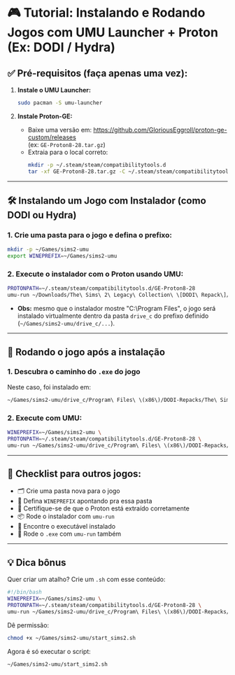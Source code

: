 # 🎮 Tutorial: Instalando e Rodando Jogos com UMU Launcher + Proton (Ex: DODI / Hydra)

## ✅ Pré-requisitos (faça apenas uma vez):

1. **Instale o UMU Launcher:**
   ```bash
   sudo pacman -S umu-launcher
   ```

2. **Instale Proton-GE:**
   - Baixe uma versão em: https://github.com/GloriousEggroll/proton-ge-custom/releases  
     (ex: `GE-Proton8-28.tar.gz`)
   - Extraia para o local correto:
     ```bash
     mkdir -p ~/.steam/steam/compatibilitytools.d
     tar -xf GE-Proton8-28.tar.gz -C ~/.steam/steam/compatibilitytools.d/
     ```

---

## 🛠️ Instalando um Jogo com Instalador (como DODI ou Hydra)

### 1. Crie uma pasta para o jogo e defina o prefixo:
```bash
mkdir -p ~/Games/sims2-umu
export WINEPREFIX=~/Games/sims2-umu
```

### 2. Execute o instalador com o Proton usando UMU:
```bash
PROTONPATH=~/.steam/steam/compatibilitytools.d/GE-Proton8-28
umu-run ~/Downloads/The\ Sims\ 2\ Legacy\ Collection\ \[DODI\ Repack\]/Setup.exe
```

- **Obs:** mesmo que o instalador mostre "C:\Program Files", o jogo será instalado virtualmente dentro da pasta `drive_c` do prefixo definido (`~/Games/sims2-umu/drive_c/...`).

---

## 🚀 Rodando o jogo após a instalação

### 1. Descubra o caminho do `.exe` do jogo

Neste caso, foi instalado em:
```bash
~/Games/sims2-umu/drive_c/Program\ Files\ \(x86\)/DODI-Repacks/The\ Sims\ 2\ Legacy\ Collection/The\ Sims\ 2\ Launcher.exe
```

### 2. Execute com UMU:
```bash
WINEPREFIX=~/Games/sims2-umu \
PROTONPATH=~/.steam/steam/compatibilitytools.d/GE-Proton8-28 \
umu-run ~/Games/sims2-umu/drive_c/Program\ Files\ \(x86\)/DODI-Repacks/The\ Sims\ 2\ Legacy\ Collection/The\ Sims\ 2\ Launcher.exe
```

---

## 🔁 Checklist para outros jogos:

- 🗂️ Crie uma pasta nova para o jogo
- 🧪 Defina `WINEPREFIX` apontando pra essa pasta
- 🧰 Certifique-se de que o Proton está extraído corretamente
- 📦 Rode o instalador com `umu-run`
- 🎯 Encontre o executável instalado
- 🚀 Rode o `.exe` com `umu-run` também

---

## 💡 Dica bônus

Quer criar um atalho? Crie um `.sh` com esse conteúdo:
```bash
#!/bin/bash
WINEPREFIX=~/Games/sims2-umu \
PROTONPATH=~/.steam/steam/compatibilitytools.d/GE-Proton8-28 \
umu-run ~/Games/sims2-umu/drive_c/Program\ Files\ \(x86\)/DODI-Repacks/The\ Sims\ 2\ Legacy\ Collection/The\ Sims\ 2\ Launcher.exe
```
Dê permissão:
```bash
chmod +x ~/Games/sims2-umu/start_sims2.sh
```

Agora é só executar o script:
```bash
~/Games/sims2-umu/start_sims2.sh
```
